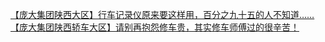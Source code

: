   
[【庞大集团陕西大区】行车记录仪原来要这样用，百分之九十五的人不知道……](http://www.dianyue.me/archives/154/1y2ce8mcdt2n4a08/)  
[【庞大集团陕西轿车大区】请别再抱怨修车贵，其实修车师傅过的很辛苦！](http://www.dianyue.me/archives/925/19lr5pnnvawj3g9y/)